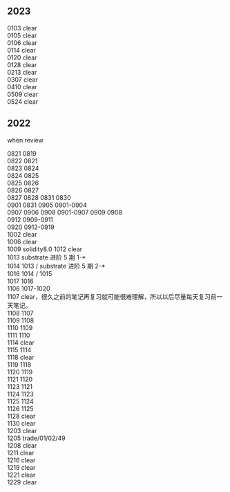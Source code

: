 ## 2023

0103 clear  
0105 clear  
0106 clear  
0114 clear  
0120 clear  
0128 clear  
0213 clear  
0307 clear  
0410 clear  
0509 clear  
0524 clear

## 2022

when review

0821 0819  
0822 0821  
0823 0824  
0824 0825  
0825 0826  
0826 0827  
0827 0828
0831 0830  
0901 0831
0905 0901-0904  
0907 0906
0908 0901-0907
0909 0908  
0912 0909-0911  
0920 0912-0919  
1002 clear  
1006 clear  
1009 solidity8.0
1012 clear  
1013 substrate 进阶 5 期 1-\*  
1014 1013 / substrate 进阶 5 期 2-\*  
1016 1014 / 1015  
1017 1016  
1106 1017-1020  
1107 clear，很久之前的笔记再复习就可能很难理解，所以以后尽量每天复习前一天笔记。  
1108 1107  
1109 1108  
1110 1109  
1111 1110  
1114 clear  
1115 1114  
1118 clear  
1119 1118  
1120 1119  
1121 1120  
1123 1121  
1124 1123  
1125 1124  
1126 1125  
1128 clear  
1130 clear  
1203 clear  
1205 trade/01/02/49  
1208 clear  
1211 clear  
1216 clear  
1219 clear  
1221 clear  
1229 clear
